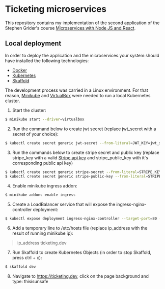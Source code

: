 # Ticketing microservices

This repository contains my implementation of the second application of the Stephen Grider's course [Microservices with Node JS and React](https://www.udemy.com/course/microservices-with-node-js-and-react/).

## Local deployment

In order to deploy the application and the microservices your system should have installed the following technologies:

- [Docker](https://www.docker.com/)
- [Kubernetes](https://kubernetes.io/)
- [Skaffold](https://skaffold.dev/)

The development process was carried in a Linux environment. For that reason, [Minikube](https://minikube.sigs.k8s.io/docs/) and [VirtualBox](https://www.virtualbox.org/) were needed to run a local Kubernetes cluster.

1. Start the cluster:

```bash
$ minikube start --driver=virtualbox
```

2. Run the command below to create jwt secret (replace jwt_secret with a secret of your choice):

```bash
$ kubectl create secret generic jwt-secret --from-literal=JWT_KEY=jwt_secret
```

3. Run the commands below to create stripe secret and public key (replace stripe_key with a valid [Stripe api key](https://stripe.com/) and stripe_public_key with it's corresponding public api key)

```bash
$ kubectl create secret generic stripe-secret --from-literal=STRIPE_KEY=stripe_key
$ kubectl create secret generic stripe-public-key --from-literal=STRIPE_PUBLIC_KEY=stripe_public_key
```

4. Enable minikube ingress addon:

```bash
$ minikube addons enable ingress
```

5. Create a LoadBalancer service that will expose the ingress-nginx-controller deployment:

```bash
$ kubectl expose deployment ingress-nginx-controller --target-port=80 --type=LoadBalancer -n kube-system
```

6. Add a temporary line to /etc/hosts file (replace ip_address with the result of running minikube ip):

> ip_address ticketing.dev

7. Run Skaffold to create Kubernetes Objects (in order to stop Skaffold, press ctrl + c):

```bash
$ skaffold dev
```

8. Navigate to https://ticketing.dev, click on the page background and type: thisisunsafe
